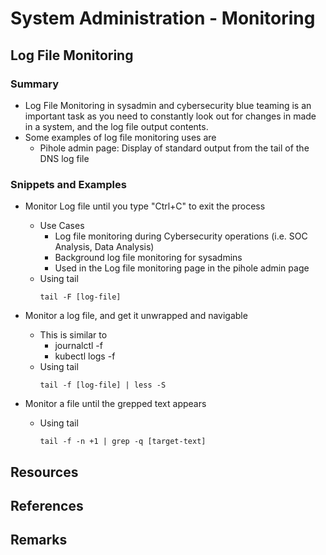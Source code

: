 # System Administration - Monitoring

## Log File Monitoring

### Summary
- Log File Monitoring in sysadmin and cybersecurity blue teaming is an important task as you need to constantly look out for changes in made in a system, and the log file output contents.
- Some examples of log file monitoring uses are
    + Pihole admin page: Display of standard output from the tail of the DNS log file

### Snippets and Examples
- Monitor Log file until you type "Ctrl+C" to exit the process
    - Use Cases
        + Log file monitoring during Cybersecurity operations (i.e. SOC Analysis, Data Analysis)
        + Background log file monitoring for sysadmins
        + Used in the Log file monitoring page in the pihole admin page
    - Using tail
        ```console
        tail -F [log-file]
        ```

- Monitor a log file, and get it unwrapped and navigable
    - This is similar to
        + journalctl -f
        + kubectl logs -f
    - Using tail
        ```console
        tail -f [log-file] | less -S
        ```

- Monitor a file until the grepped text appears
    - Using tail
        ```console
        tail -f -n +1 | grep -q [target-text]
        ```

## Resources

## References

## Remarks

